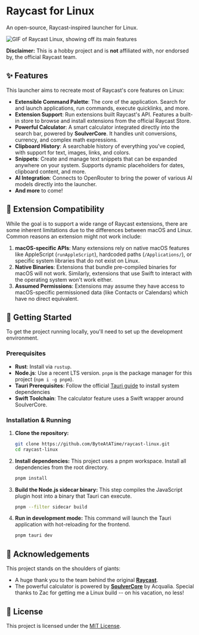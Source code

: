 # Raycast for Linux

An open-source, Raycast-inspired launcher for Linux.

![GIF of Raycast Linux, showing off its main features](https://raw.githubusercontent.com/ByteAtATime/raycast-linux/main/images/raycast-linux.gif)

**Disclaimer:** This is a hobby project and is **not** affiliated with, nor endorsed by, the official Raycast team.

## ✨ Features

This launcher aims to recreate most of Raycast's core features on Linux:

- **Extensible Command Palette**: The core of the application. Search for and launch applications, run commands, execute quicklinks, and more.
- **Extension Support**: Run extensions built Raycast's API. Features a built-in store to browse and install extensions from the official Raycast Store.
- **Powerful Calculator**: A smart calculator integrated directly into the search bar, powered by **SoulverCore**. It handles unit conversions, currency, and complex math expressions.
- **Clipboard History**: A searchable history of everything you've copied, with support for text, images, links, and colors.
- **Snippets**: Create and manage text snippets that can be expanded anywhere on your system. Supports dynamic placeholders for dates, clipboard content, and more.
- **AI Integration**: Connects to OpenRouter to bring the power of various AI models directly into the launcher.
- **And more** to come!

## 🧩 Extension Compatibility

While the goal is to support a wide range of Raycast extensions, there are some inherent limitations due to the differences between macOS and Linux. Common reasons an extension might not work include:

1.  **macOS-specific APIs**: Many extensions rely on native macOS features like AppleScript (`runAppleScript`), hardcoded paths (`/Applications/`), or specific system libraries that do not exist on Linux.
2.  **Native Binaries**: Extensions that bundle pre-compiled binaries for macOS will not work. Similarly, extensions that use Swift to interact with the operating system won't work either.
3.  **Assumed Permissions**: Extensions may assume they have access to macOS-specific permissioned data (like Contacts or Calendars) which have no direct equivalent.

## 🚀 Getting Started

To get the project running locally, you'll need to set up the development environment.

### Prerequisites

- **Rust**: Install via `rustup`.
- **Node.js**: Use a recent LTS version. `pnpm` is the package manager for this project (`npm i -g pnpm`).
- **Tauri Prerequisites**: Follow the official [Tauri guide](https://v2.tauri.app/start/prerequisites/) to install system dependencies
- **Swift Toolchain**: The calculator feature uses a Swift wrapper around SoulverCore.

### Installation & Running

1.  **Clone the repository:**

    ```bash
    git clone https://github.com/ByteAtATime/raycast-linux.git
    cd raycast-linux
    ```

2.  **Install dependencies:**
    This project uses a pnpm workspace. Install all dependencies from the root directory.

    ```bash
    pnpm install
    ```

3.  **Build the Node.js sidecar binary:**
    This step compiles the JavaScript plugin host into a binary that Tauri can execute.

    ```bash
    pnpm --filter sidecar build
    ```

4.  **Run in development mode:**
    This command will launch the Tauri application with hot-reloading for the frontend.
    ```bash
    pnpm tauri dev
    ```

## 🙏 Acknowledgements

This project stands on the shoulders of giants:

- A huge thank you to the team behind the original **[Raycast](https://raycast.com)**.
- The powerful calculator is powered by **[SoulverCore](https://github.com/soulver/SoulverCore)** by Acqualia. Special thanks to Zac for getting me a Linux build -- on his vacation, no less!

## 📜 License

This project is licensed under the [MIT License](LICENSE).
